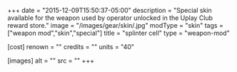 +++
date = "2015-12-09T15:50:37-05:00"
description = "Special skin available for the weapon used by operator unlocked in the Uplay Club reward store."
image = "/images/gear/skin/.jpg"
modType = "skin"
tags = ["weapon mod","skin","special"]
title = "splinter cell"
type = "weapon-mod"

[cost]
  renown = ""
  credits = ""
  units = "40"

[images]
  alt = ""
  src = ""
+++
